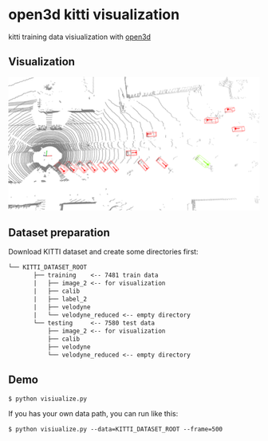 # open3d kitti visualization

kitti training data visiualization with [open3d](http://www.open3d.org/)

## Visualization

![demo](./images/demo.png)


## Dataset preparation
Download KITTI dataset and create some directories first:

```plain
└── KITTI_DATASET_ROOT
       ├── training    <-- 7481 train data
       |   ├── image_2 <-- for visualization
       |   ├── calib
       |   ├── label_2
       |   ├── velodyne
       |   └── velodyne_reduced <-- empty directory
       └── testing     <-- 7580 test data
           ├── image_2 <-- for visualization
           ├── calib
           ├── velodyne
           └── velodyne_reduced <-- empty directory
```


## Demo
```
$ python visiualize.py
```

If you has your own data path, you  can run like this:
```
$ python visiualize.py --data=KITTI_DATASET_ROOT --frame=500
```
